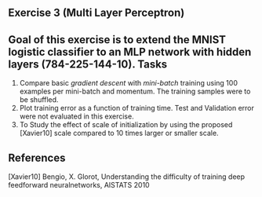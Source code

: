 ## Exercise 3 (Multi Layer Perceptron)

Goal of this exercise is to extend the MNIST logistic classifier to an MLP network with hidden layers (784-225-144-10). 
Tasks
-----
1. Compare basic *gradient descent* with *mini-batch* training using 100 examples per mini-batch and momentum. The training samples were to be shuffled. 
2. Plot training error as a function of training time. Test and Validation error were not evaluated in this exercise.
3. To Study the effect of scale of initialization by using the proposed [Xavier10] scale compared to 10 times larger or smaller scale.

References
----------
[Xavier10]	Bengio, X. Glorot, Understanding the difficulty of training deep feedforward neuralnetworks, AISTATS 2010
